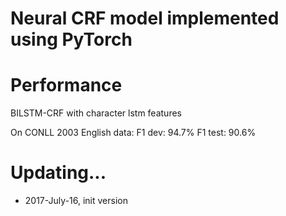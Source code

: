 Neural CRF model implemented using PyTorch
======

Performance
=========
BILSTM-CRF with character lstm features

On CONLL 2003 English data:
F1 dev: 94.7%
F1 test: 90.6%


Updating...
====
* 2017-July-16, init version

